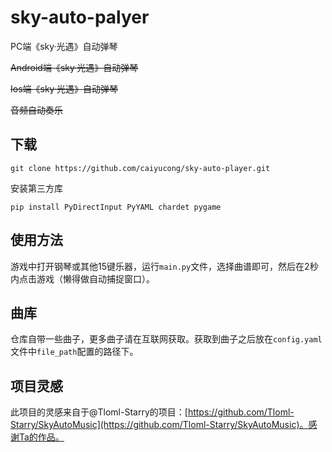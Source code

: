 # sky-auto-palyer

PC端《sky·光遇》自动弹琴

~~Android端《sky·光遇》自动弹琴~~

~~Ios端《sky·光遇》自动弹琴~~

~~音频自动奏乐~~

## 下载

~~~shell
git clone https://github.com/caiyucong/sky-auto-player.git
~~~

安装第三方库

~~~shell
pip install PyDirectInput PyYAML chardet pygame
~~~

## 使用方法

游戏中打开钢琴或其他15键乐器，运行`main.py`文件，选择曲谱即可，然后在2秒内点击游戏（懒得做自动捕捉窗口）。

## 曲库

仓库自带一些曲子，更多曲子请在互联网获取。获取到曲子之后放在`config.yaml`文件中`file_path`配置的路径下。

## 项目灵感

此项目的灵感来自于@Tloml-Starry的项目：[https://github.com/Tloml-Starry/SkyAutoMusic](https://github.com/Tloml-Starry/SkyAutoMusic)。感谢Ta的作品。

